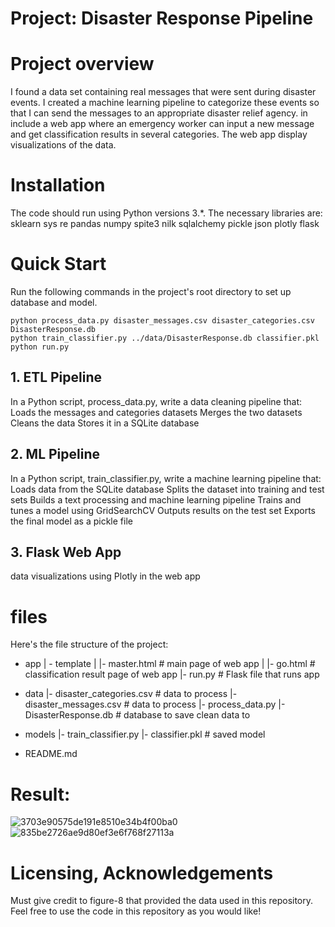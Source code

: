 ﻿# Project: Disaster Response Pipeline
# Project overview
I found a data set containing real messages that were sent during disaster events. I created a machine learning pipeline to categorize these events so that I can send the messages to an appropriate disaster relief agency. in include a web app where an emergency worker can input a new message and get classification results in several categories. The web app display visualizations of the data.
# Installation
The code should run using Python versions 3.*. The necessary libraries are:
sklearn
sys
re
pandas
numpy
spite3
nilk
sqlalchemy 
pickle
json
plotly
flask

# Quick Start
Run the following commands in the project's root directory to set up database and model.

```
python process_data.py disaster_messages.csv disaster_categories.csv DisasterResponse.db
python train_classifier.py ../data/DisasterResponse.db classifier.pkl
python run.py
```
## 1. ETL Pipeline
In a Python script, process_data.py, write a data cleaning pipeline that:
Loads the messages and categories datasets
Merges the two datasets
Cleans the data
Stores it in a SQLite database

## 2. ML Pipeline

In a Python script, train_classifier.py, write a machine learning pipeline that:
Loads data from the SQLite database
Splits the dataset into training and test sets
Builds a text processing and machine learning pipeline
Trains and tunes a model using GridSearchCV
Outputs results on the test set
Exports the final model as a pickle file

## 3. Flask Web App
 data visualizations using Plotly in the web app
 
# files

Here's the file structure of the project:

- app
| - template
| |- master.html  # main page of web app
| |- go.html  # classification result page of web app
|- run.py  # Flask file that runs app

- data
|- disaster_categories.csv  # data to process 
|- disaster_messages.csv  # data to process
|- process_data.py
|- DisasterResponse.db   # database to save clean data to

- models
|- train_classifier.py
|- classifier.pkl  # saved model 

- README.md


# Result:

![3703e90575de191e8510e34b4f00ba0](https://user-images.githubusercontent.com/34250620/113531498-f734d580-9596-11eb-93f8-ff30c8ac0bba.png)
![835be2726ae9d80ef3e6f768f27113a](https://user-images.githubusercontent.com/34250620/113531507-fd2ab680-9596-11eb-85f3-3da08a758cd5.png)



# Licensing, Acknowledgements
Must give credit to figure-8 that provided the data used in this repository. Feel free to use the code in this repository as you would like!


